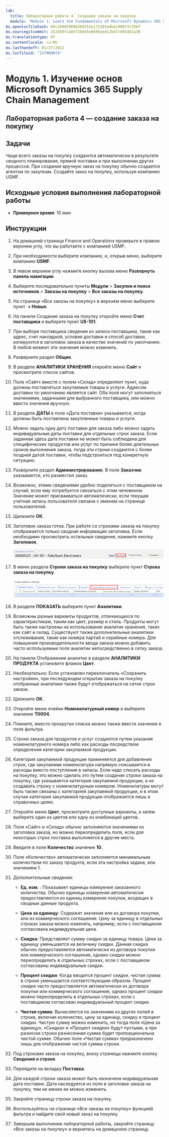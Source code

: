 ```yaml
---
lab:
  title: Лабораторная работа 4. Создание заказа на покупку
  module: 'Module 1: Learn the Fundamentals of Microsoft Dynamics 365 Supply Chain Management'
ms.openlocfilehash: 04c349859896368763e172203a4bec80073c35bf
ms.sourcegitcommit: 252458fca8e71b6e5e8b99ae4c2b47cd85461a30
ms.translationtype: HT
ms.contentlocale: ru-RU
ms.lasthandoff: 01/27/2022
ms.locfileid: "137909974"
---
```

# <a name="module-1-learn-the-fundamentals-of-microsoft-dynamics-365-supply-chain-management"></a>Модуль 1. Изучение основ Microsoft Dynamics 365 Supply Chain Management

## <a name="lab-4---create-a-purchase-order"></a>Лабораторная работа 4 — создание заказа на покупку

## <a name="objectives"></a>Задачи

Чаще всего заказы на покупку создаются автоматически в результате сводного планирования, прямой поставки и при выполнении других процессов. При создании вручную заказ на покупку обычно создается агентом по закупкам. Создайте заказ на покупку, используя компанию USMF.

## <a name="lab-setup"></a>Исходные условия выполнения лабораторной работы

   - **Примерное время**: 10 мин

## <a name="instructions"></a>Инструкции

1. На домашней странице Finance and Operations проверьте в правом верхнем углу, что вы работаете с компанией USMF.

1. При необходимости выберите компанию, и, открыв меню, выберите компанию **USMF**.

1. В левом верхнем углу нажмите кнопку вызова меню **Развернуть панель навигации**.

1. Выберите последовательно пункты **Модули** > **Закупки и поиск источников** > **Заказы на покупку** > **Все заказы на покупку**.

1. На странице «Все заказы на покупку» в верхнем меню выберите пункт  **+ Новые**.

1. На панели Создание заказа на покупку откройте меню **Счет поставщика** и выберите пункт **US-101**.

1. При выборе поставщика сведения из записи поставщика, такие как адрес, счет накладной, условия доставки и способ доставки, копируются в заголовок заказа в качестве значений по умолчанию. В любой момент эти значения можно изменить.

1. Разверните раздел **Общие**.

1. В разделе **АНАЛИТИКИ ХРАНЕНИЯ** откройте меню **Сайт** и просмотрите список сайтов.

1. Поле «Сайт» вместе с полем «Склад» определяют пункт, куда должны поставляться закупаемые товары и услуги. Адресом доставки по умолчанию является сайт. Оба поля могут заполняться значениями, заданными для выбранного поставщика, или можно ввести значения вручную.

1. В разделе **ДАТЫ** в поле «Дата поставки» указывается, когда должны быть поставлены закупленные товары и услуги.

1. Можно задать одну дату поставки для заказа либо можно задать индивидуальные даты поставки для отдельных строк заказа. Если заданная здесь дата поставки не может быть соблюдена для специфических продуктов или услуг по причине более длительных сроков выполнения заказа, тогда эти строки создаются с более поздней датой поставки, чтобы подстроиться под конкретную ситуацию.

1. Разверните раздел **Администрирование**. В поле **Заказчик** указывается, кто разместил заказ.

1. Возможно, этими сведениями удобно поделиться с поставщиком на случай, если ему потребуется связаться с этим человеком. Значение может присваиваться автоматически, если текущая учетная запись пользователя связана с именем на странице пользователей.

1. Щелкните **ОК**.

1. Заголовок заказа готов. При работе со строками заказа на покупку отображается только сводная информация заголовка. Если необходимо просмотреть остальные сведения, нажмите кнопку **Заголовок**.

    ![Экранное изображение, показывающее местоположение меню заголовка](./media/lp1-m3-purchase-order-header-option.png)

1. В меню раздела **Строки заказа на покупку** выберите пункт **Строка заказа на покупку**.

    ![Экранное изображение, показывающее местоположение пункта меню «Строка заказа на покупку»](./media/lp1-m3-purchase-order-purchase-order-line-menu.png)

1. В разделе **ПОКАЗАТЬ** выберите пункт **Аналитики**.

1. Возможны разные варианты продуктов, отличающихся по характеристикам, таким как цвет, размер и стиль. Продукты могут быть также настроены на использование аналитик хранения, таких как сайт и склад. Существуют также дополнительные аналитики отслеживания, такие как номера партий и серийные номера. Для повышения производительности ввода заказа можно добавить часто используемые поля аналитик непосредственно в сетку заказа.

1. На панели Отображение аналитик в разделе **АНАЛИТИКИ ПРОДУКТА** установите флажок **Цвет**.

1. Необязательно: Если установлен переключатель «Сохранить настройки», при последующем открытии заказа на покупку отобранные аналитики также будут отображаться на сетке строк заказа.

1. Щелкните **ОК**.

1. Откройте меню ячейки **Номенклатурный номер** и выберите значение **T0004**.

1. Помните, вместо прокрутки списка можно также ввести значение в поле фильтра.

1. Строки заказа для продуктов и услуг создаются путем указания номенклатурного номера либо как расходы посредством определения категории закупаемой продукции.

1. Категория закупаемой продукции применяется для добавления строк, где закупаемая номенклатура напрямую списывается в расходы вместо поступления в запасы. Если надо списать расходы на покупку, это можно сделать это путем создания строки заказа на покупку, где указывается категория закупаемой продукции, а не создавать строку с номенклатурным номером. Номенклатуры могут быть также связаны с категорией закупаемой продукции, и в этом случае категория закупаемой продукции отображается лишь в справочных целях.

1. Откройте меню **Цвет**, просмотрите доступные варианты, а затем выберите один из цветов или одну из комбинаций цветов.

1. Поля «Сайт» и «Склад» обычно заполняются значениями из заголовка заказа, но можно переопределить поля, если для некоторых строк поставка выполняется в другие места.

1. Введите в поле **Количество** значение **10**.

1. Поле «Количество» автоматически заполняется минимальным количеством по заказу продукта, если эта настройка задана, или значением 1.

1. Дополнительные сведения:

    - **Ед. изм.** : Показывает единицы измерения заказанного количества. Обычно единицы измерения автоматически предоставляются из единиц измерения покупки, входящих в сводные данные продукта.

    - **Цена за единицу**: Содержит значение или из договора покупки, или из коммерческого соглашения. Цену за единицу в отдельных строках заказа можно изменять, например, если с поставщиком согласована индивидуальная цена.

    - **Скидка**: Представляет сумму скидки за единицу товара. Цена за единицу уменьшается на величину скидки. Данная скидка обычно предоставляется автоматически из договора покупки или коммерческого соглашения, однако скидки можно переопределить в отдельных строках, если с поставщиком согласованы индивидуальные скидки.

    - **Процент скидки**: Когда вводится процент скидки, чистая сумма в строке уменьшается соответствующим образом. Процент скидки часто предоставляется автоматически из договора покупки или коммерческого соглашения, однако процент скидки можно переопределить в отдельных строках, если с поставщиком согласован индивидуальный процент скидки.

    - **Чистая сумма**: Вычисляется по значениям из других полей в строке, включая количество, цену за единицу, скидку и процент скидки. Чистую сумму можно изменить, но тогда поля «Цена за единицу», «Скидка» и «Процент скидки» будут пустыми, а при разноске строки разнесенная сумма будет пропорциональна чистой сумме. Обычно поле «Чистая сумма» предназначено лишь для отображения чистой суммы строки.

1. Под строками заказа на покупку, внизу страницы нажмите кнопку **Сведения о строке**.

1. Перейдите на вкладку **Поставка**.

1. Для каждой строки заказа может быть назначена индивидуальная дата поставки. Дата наследуется из поля в заголовке заказа на покупку, тем не менее ее можно изменить.

1. Закройте страницу строки заказа на покупку.

1. Воспользуйтесь на странице «Все заказы на покупку» функцией фильтра и найдите свой новый заказ на покупку.

1. Завершив выполнение лабораторной работы, закройте страницу «Все заказы на покупку» и вернитесь на домашнюю страницу.
